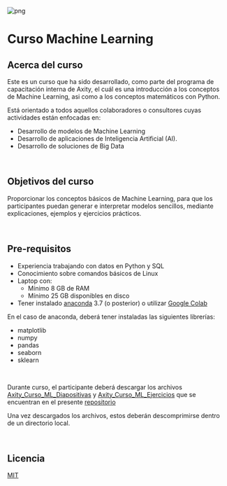![png](imagenes/logotipo-axity-ppt.png)

# Curso Machine Learning

## Acerca del curso

Este es un curso que ha sido desarrollado, como parte del programa de capacitación interna de Axity, el cuál es una introducción a los conceptos de Machine Learning, asi como a los conceptos matemáticos con Python.

Está orientado a todos aquellos colaboradores o consultores cuyas actividades están enfocadas en:

* Desarrollo de modelos de Machine Learning
* Desarrollo de aplicaciones de Inteligencia Artificial (AI).
* Desarrollo de soluciones de Big Data

&nbsp;
&nbsp;

## Objetivos del curso

Proporcionar los conceptos básicos de Machine Learning, para que los participantes puedan generar e interpretar modelos sencillos, mediante explicaciones, ejemplos y ejercicios prácticos.

&nbsp;
&nbsp;

## Pre-requisitos

* Experiencia trabajando con datos en Python y SQL
* Conocimiento sobre comandos básicos de Linux
* Laptop con:
     * Mínimo 8 GB de RAM
     * Mínimo 25 GB disponibles en disco
* Tener instalado [anaconda](https://www.anaconda.com) 3.7 (o posterior) o utilizar [Google Colab](https://colab.research.google.com/)

En el caso de anaconda, deberá tener instaladas las siguientes librerías:
* matplotlib
* numpy
* pandas
* seaborn
* sklearn

&nbsp;

Durante curso, el participante deberá descargar los archivos [Axity_Curso_ML_Diapositivas](Axity_Curso_ML_Diapositivas.zip) y [Axity_Curso_ML_Ejercicios](Axity_Curso_ML_Ejercicios.zip) que se encuentran en el presente [repositorio](https://github.com/csameshiman/Axity_Curso_ML_2023)

Una vez descargados los archivos, estos deberán descomprimirse dentro de un directorio local.

&nbsp;
&nbsp;

## Licencia

[MIT](https://opensource.org/licenses/MIT)
